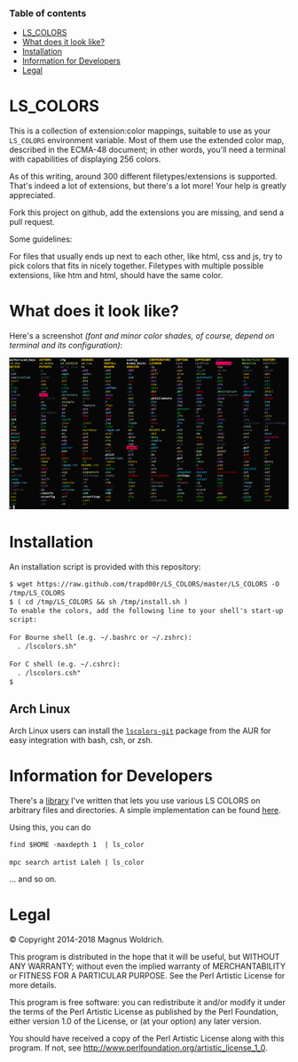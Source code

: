 ### Table of contents
* [LS_COLORS](#ls_colors)
* [What does it look like?](#what-does-it-look-like)
* [Installation](#installation)
* [Information for Developers](#information-for-developers)
* [Legal](#legal)

# LS_COLORS
This is a collection of extension:color mappings, suitable to use as your
`LS_COLORS` environment variable. Most of them use the extended color map,
described in the ECMA-48 document; in other words, you'll need a terminal
with capabilities of displaying 256 colors.

As of this writing, around 300 different filetypes/extensions is supported.
That's indeed a lot of extensions, but there's a lot more! Your help is greatly
appreciated.

Fork this project on github, add the extensions you are missing, and send a pull
request.

Some guidelines:

For files that usually ends up next to each other, like html, css and js,
try to pick colors that fits in nicely together. Filetypes with multiple
possible extensions, like htm and html, should have the same color.

# What does it look like?
Here's a screenshot _(font and minor color shades, of course, depend on terminal and its configuration)_:

![Screenshot1](docs/static/LS_COLORS.png)

  [0]: https://github.com/trapd00r/zsh-syntax-highlighting-filetypes
  [1]: https://github.com/trapd00r/File-LsColor
  [2]: https://github.com/trapd00r/File-LsColor/tree/master/bin
  [3]: https://aur.archlinux.org/packages/lscolors-git

# Installation

An installation script is provided with this repository:

```shell
$ wget https://raw.github.com/trapd00r/LS_COLORS/master/LS_COLORS -O /tmp/LS_COLORS
$ ( cd /tmp/LS_COLORS && sh /tmp/install.sh )
To enable the colors, add the following line to your shell's start-up script:

For Bourne shell (e.g. ~/.bashrc or ~/.zshrc):
  . /lscolors.sh"

For C shell (e.g. ~/.cshrc):
  . /lscolors.csh"
$
```

## Arch Linux
Arch Linux users can install the [`lscolors-git`][3] package from the AUR for easy
integration with bash, csh, or zsh.

# Information for Developers
There's a [library][1] I've written that lets you use various LS COLORS on
arbitrary files and directories. A simple implementation can be found [here][2].

Using this, you can do
```shell
find $HOME -maxdepth 1  | ls_color

mpc search artist Laleh | ls_color
```

... and so on.

# Legal
© Copyright 2014-2018 Magnus Woldrich.

This program is distributed in the hope that it will be useful, but WITHOUT ANY
WARRANTY; without even the implied warranty of MERCHANTABILITY or FITNESS FOR A
PARTICULAR PURPOSE.  See the Perl Artistic License for more details.

This program is free software: you can redistribute it and/or modify it under
the terms of the Perl Artistic License as published by the Perl Foundation,
either version 1.0 of the License, or (at your option) any later version.

You should have received a copy of the Perl Artistic License along
with this program.  If not, see <http://www.perlfoundation.org/artistic_license_1_0>.
